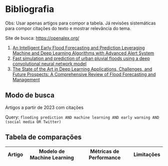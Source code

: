 # Bibliografia
Obs: Usar apenas artigos para compor a tabela. Já revisões sistemáticas para compor citações do texto e mostrar relevância do tema.

Site de busca: https://openalex.org/

1. [An Intelligent Early Flood Forecasting and Prediction Leveraging Machine and Deep Learning Algorithms with Advanced Alert System](https://www.mdpi.com/2227-9717/11/2/481)
2. [Fast simulation and prediction of urban pluvial floods using a deep convolutional neural network model](https://www.sciencedirect.com/science/article/abs/pii/S0022169423008879)
3. [The State of the Art in Deep Learning Applications, Challenges, and Future Prospects: A Comprehensive Review of Flood Forecasting and Management](https://www.mdpi.com/2071-1050/15/13/10543)

## Modo de busca
Artigos a partir de 2023 com citações

Query: `flooding prediction AND machine learning AND early warning AND (social media OR Twitter)`

## Tabela de comparações

| Artigo | Modelo de Machine Learning | Métricas de Performance | Limitações |
|--------|----------------------------|-------------------------|------------|
